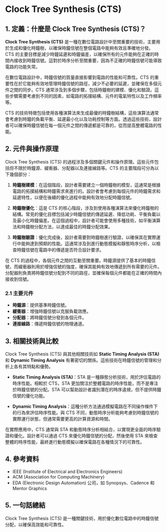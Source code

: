 # Clock Tree Synthesis (CTS)

## 1. 定義：什麼是 **Clock Tree Synthesis (CTS)**？
**Clock Tree Synthesis (CTS)** 是一種在數位電路設計中至關重要的技術，主要用於生成和優化時鐘樹，以確保時鐘信號在整個電路中能夠有效且準確地分發。CTS 的主要目標是減少時鐘延遲和時鐘偏差，以確保所有的元件能夠在正確的時間內接收到時鐘信號。這對於時序分析至關重要，因為不正確的時鐘信號可能導致電路的功能失常。

在數位電路設計中，時鐘信號的質量直接影響到電路的性能和可靠性。CTS 的重要性在於它能夠有效地管理時鐘信號的路徑，減少不必要的延遲，並確保在多個元件之間的同步。CTS 通常涉及到多個步驟，包括時鐘樹的建模、優化和驗證。這些步驟需要考慮到不同的因素，如電路的拓撲結構、元件的電氣特性以及工作頻率等。

CTS 的技術特徵包括使用各種演算法來生成最優的時鐘樹結構，這些演算法通常會考慮到時鐘的負載平衡、延遲最小化以及功耗控制等方面。透過這些技術，設計者可以確保時鐘信號在每一個元件之間的傳遞都是可靠的，從而提高整體電路的性能。

## 2. 元件與操作原理
Clock Tree Synthesis (CTS) 的過程涉及多個關鍵元件和操作原理。這些元件包括但不限於時鐘源、緩衝器、分配器以及連接線路等。CTS 的主要階段可分為以下幾個部分：

1. **時鐘樹建模**：在這個階段，設計者需要建立一個時鐘樹的模型，這通常是根據電路的拓撲結構和時鐘需求來進行的。設計者會考慮到每個元件的時鐘需求和延遲特性，以便在後續的優化過程中能夠有效地分配時鐘信號。

2. **時鐘樹優化**：這是 CTS 的核心階段，涉及到使用各種演算法來優化時鐘樹的結構。常見的優化目標包括減少時鐘信號的傳遞延遲、降低功耗、平衡負載以及最小化時鐘偏差。在這個過程中，設計者可能會使用多種技術，如平衡演算法和時鐘樹分配方法，以達成最佳的時鐘分配效果。

3. **時鐘樹驗證**：優化完成後，設計者需要對時鐘樹進行驗證，以確保其在實際運行中能夠達到預期的性能。這通常涉及到進行動態模擬和靜態時序分析，以檢查時鐘信號在電路中的傳遞是否符合設計要求。

在 CTS 的過程中，各個元件之間的互動至關重要。時鐘源提供了基本的時鐘信號，而緩衝器則用於增強信號的強度，確保其能夠有效地傳遞到所有需要的元件。分配器則負責將時鐘信號分配到不同的路徑，並確保每個元件都能在正確的時間內接收到信號。

### 2.1 主要元件
- **時鐘源**：提供基準時鐘信號。
- **緩衝器**：增強時鐘信號以克服負載效應。
- **分配器**：將時鐘信號分發到各個元件。
- **連接線路**：傳遞時鐘信號的物理通道。

## 3. 相關技術與比較
Clock Tree Synthesis (CTS) 與其他相關技術如 **Static Timing Analysis (STA)** 和 **Dynamic Timing Analysis** 有著密切的關係。這些技術在時鐘信號的管理和分析上各有其特點和優勢。

- **Static Timing Analysis (STA)**：STA 是一種靜態分析技術，用於評估電路的時序性能。相較於 CTS，STA 更加關注於整體電路的時序性能，而不是專注於時鐘信號的分配。STA 可以幫助設計者識別潛在的時序違規，但不提供時鐘信號的優化功能。

- **Dynamic Timing Analysis**：這種分析方法通過模擬電路在不同操作條件下的行為來評估時序性能。與 CTS 不同，動態時序分析能夠考慮到時鐘信號的實際運行狀態，但通常需要更高的計算資源和時間。

在實際應用中，CTS 通常與 STA 和動態時序分析相結合，以實現更全面的時序驗證和優化。設計者可以通過 CTS 來優化時鐘信號的分配，然後使用 STA 來檢查整體的時序性能，最終進行動態模擬以確保電路在各種情況下的可靠性。

## 4. 參考資料
- IEEE (Institute of Electrical and Electronics Engineers)
- ACM (Association for Computing Machinery)
- EDA (Electronic Design Automation) 公司，如 Synopsys、Cadence 和 Mentor Graphics

## 5. 一句話總結
Clock Tree Synthesis (CTS) 是一種關鍵技術，用於優化數位電路中的時鐘信號分配，以確保高效能和可靠性。
